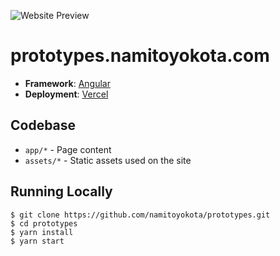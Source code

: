 ![Website Preview](https://api.namitoyokota.com/assets/og-images/prototypes.png)

# prototypes.namitoyokota.com

-   **Framework**: [Angular](https://angular.io/)
-   **Deployment**: [Vercel](https://vercel.com)

## Codebase

-   `app/*` - Page content
-   `assets/*` - Static assets used on the site

## Running Locally

```shell
$ git clone https://github.com/namitoyokota/prototypes.git
$ cd prototypes
$ yarn install
$ yarn start
```
